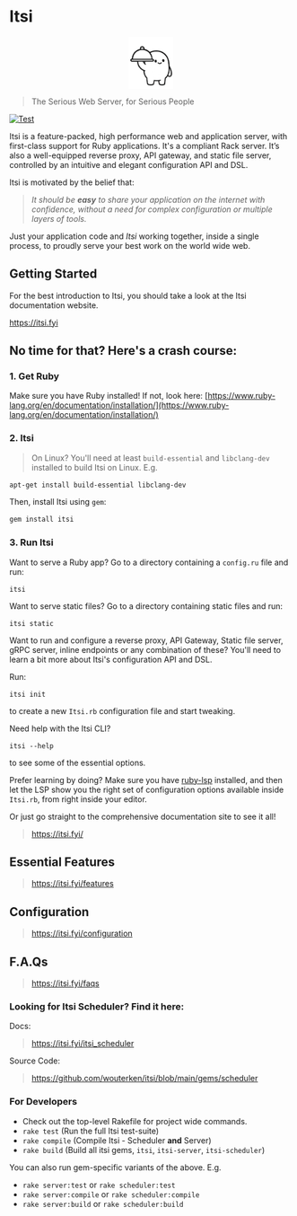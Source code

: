 # Itsi
<img src="itsi-server-100.png" alt="Itsi Server" width="80px" style="display: block; margin-left: auto; margin-right: auto;">

> The Serious Web Server, for Serious People

[![Test](https://github.com/wouterken/itsi/actions/workflows/test.yml/badge.svg)](https://github.com/wouterken/itsi/actions/workflows/test.yml)

Itsi is a feature-packed, high performance web and application server, with first-class support for Ruby applications.
It's a compliant Rack server. It’s also a well-equipped reverse proxy, API gateway, and static file server, controlled by an intuitive and elegant configuration API and DSL.

Itsi is motivated by the belief that:
>*It should be **easy** to share your application on the internet with confidence, without a need for complex configuration or multiple layers of tools.*

Just your application code and *Itsi* working together, inside a single process, to proudly serve your best work on the world wide web.

## Getting Started
For the best introduction to Itsi, you should take a look at the Itsi documentation website.

https://itsi.fyi

## No time for that? Here's a crash course:

### 1. Get Ruby
Make sure you have Ruby installed! If not, look here:
[https://www.ruby-lang.org/en/documentation/installation/](https://www.ruby-lang.org/en/documentation/installation/)


### 2. Itsi

> On Linux?
You'll need at least `build-essential` and `libclang-dev` installed to build Itsi on Linux.
  E.g.
  ```bash
  apt-get install build-essential libclang-dev
  ```

Then, install Itsi using `gem`:
  ```bash
  gem install itsi
  ```

### 3. Run Itsi
Want to serve a Ruby app? Go to a directory containing a `config.ru` file and run:
```
itsi
```

Want to serve static files? Go to a directory containing static files and run:
```
itsi static
```

Want to run and configure a reverse proxy, API Gateway, Static file server, gRPC server, inline endpoints or any combination of these? You'll need to learn a bit more about Itsi's configuration API and DSL.

Run:
```
itsi init
```
to create a new `Itsi.rb` configuration file and start tweaking.

Need help with the Itsi CLI?
```
itsi --help
```
to see some of the essential options.

Prefer learning by doing? Make sure you have [ruby-lsp](https://shopify.github.io/ruby-lsp/) installed, and then let the LSP show
you the right set of configuration options available inside `Itsi.rb`, from right inside your editor.

Or just go straight to the comprehensive documentation site to see it all!

> https://itsi.fyi/


## Essential Features

> https://itsi.fyi/features


## Configuration

> https://itsi.fyi/configuration

## F.A.Qs

> https://itsi.fyi/faqs

### Looking for Itsi Scheduler? Find it here:

Docs:
> https://itsi.fyi/itsi_scheduler

Source Code:
> https://github.com/wouterken/itsi/blob/main/gems/scheduler

### For Developers
* Check out the top-level Rakefile for project wide commands.
* `rake test` (Run the full Itsi test-suite)
* `rake compile` (Compile Itsi - Scheduler **and** Server)
* `rake build` (Build all itsi gems, `itsi`, `itsi-server`, `itsi-scheduler`)

You can also run gem-specific variants of the above. E.g.
* `rake server:test` or `rake scheduler:test`
* `rake server:compile` or `rake scheduler:compile`
* `rake server:build` or `rake scheduler:build`
